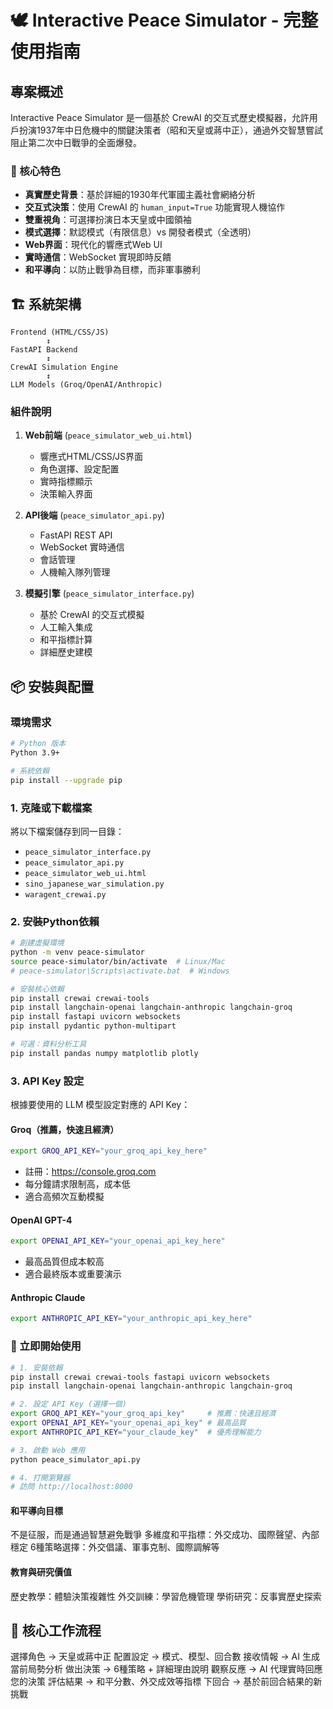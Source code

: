 # 🕊️ Interactive Peace Simulator - 完整使用指南

## 專案概述

Interactive Peace Simulator 是一個基於 CrewAI 的交互式歷史模擬器，允許用戶扮演1937年中日危機中的關鍵決策者（昭和天皇或蔣中正），通過外交智慧嘗試阻止第二次中日戰爭的全面爆發。

### 🌟 核心特色

- **真實歷史背景**：基於詳細的1930年代軍國主義社會網絡分析
- **交互式決策**：使用 CrewAI 的 `human_input=True` 功能實現人機協作
- **雙重視角**：可選擇扮演日本天皇或中國領袖
- **模式選擇**：默認模式（有限信息）vs 開發者模式（全透明）
- **Web界面**：現代化的響應式Web UI
- **實時通信**：WebSocket 實現即時反饋
- **和平導向**：以防止戰爭為目標，而非軍事勝利

## 🏗️ 系統架構

```
Frontend (HTML/CSS/JS)
        ↕️
FastAPI Backend
        ↕️
CrewAI Simulation Engine
        ↕️
LLM Models (Groq/OpenAI/Anthropic)
```

### 組件說明

1. **Web前端** (`peace_simulator_web_ui.html`)
   - 響應式HTML/CSS/JS界面
   - 角色選擇、設定配置
   - 實時指標顯示
   - 決策輸入界面

2. **API後端** (`peace_simulator_api.py`)
   - FastAPI REST API
   - WebSocket 實時通信
   - 會話管理
   - 人機輸入隊列管理

3. **模擬引擎** (`peace_simulator_interface.py`)
   - 基於 CrewAI 的交互式模擬
   - 人工輸入集成
   - 和平指標計算
   - 詳細歷史建模

## 📦 安裝與配置

### 環境需求

```bash
# Python 版本
Python 3.9+

# 系統依賴
pip install --upgrade pip
```

### 1. 克隆或下載檔案

將以下檔案儲存到同一目錄：
- `peace_simulator_interface.py`
- `peace_simulator_api.py`
- `peace_simulator_web_ui.html`
- `sino_japanese_war_simulation.py`
- `waragent_crewai.py`

### 2. 安裝Python依賴

```bash
# 創建虛擬環境
python -m venv peace-simulator
source peace-simulator/bin/activate  # Linux/Mac
# peace-simulator\Scripts\activate.bat  # Windows

# 安裝核心依賴
pip install crewai crewai-tools
pip install langchain-openai langchain-anthropic langchain-groq
pip install fastapi uvicorn websockets
pip install pydantic python-multipart

# 可選：資料分析工具
pip install pandas numpy matplotlib plotly
```

### 3. API Key 設定

根據要使用的 LLM 模型設定對應的 API Key：

#### Groq（推薦，快速且經濟）
```bash
export GROQ_API_KEY="your_groq_api_key_here"
```
- 註冊：https://console.groq.com
- 每分鐘請求限制高，成本低
- 適合高頻次互動模擬

#### OpenAI GPT-4
```bash
export OPENAI_API_KEY="your_openai_api_key_here"
```
- 最高品質但成本較高
- 適合最終版本或重要演示

#### Anthropic Claude
```bash
export ANTHROPIC_API_KEY="your_anthropic_api_key_here"
```

### 🚀 立即開始使用
```bash
# 1. 安裝依賴
pip install crewai crewai-tools fastapi uvicorn websockets
pip install langchain-openai langchain-anthropic langchain-groq

# 2. 設定 API Key (選擇一個)
export GROQ_API_KEY="your_groq_api_key"     # 推薦：快速且經濟
export OPENAI_API_KEY="your_openai_api_key" # 最高品質
export ANTHROPIC_API_KEY="your_claude_key"  # 優秀理解能力

# 3. 啟動 Web 應用
python peace_simulator_api.py

# 4. 打開瀏覽器
# 訪問 http://localhost:8000
```

#### 和平導向目標

不是征服，而是通過智慧避免戰爭
多維度和平指標：外交成功、國際聲望、內部穩定
6種策略選擇：外交倡議、軍事克制、國際調解等

#### 教育與研究價值

歷史教學：體驗決策複雜性
外交訓練：學習危機管理
學術研究：反事實歷史探索

## 🔄 核心工作流程

選擇角色 → 天皇或蔣中正
配置設定 → 模式、模型、回合數
接收情報 → AI 生成當前局勢分析
做出決策 → 6種策略 + 詳細理由說明
觀察反應 → AI 代理實時回應您的決策
評估結果 → 和平分數、外交成效等指標
下回合 → 基於前回合結果的新挑戰
